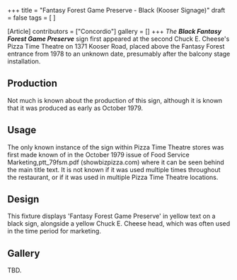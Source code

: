 +++
title = "Fantasy Forest Game Preserve - Black (Kooser Signage)"
draft = false
tags = [ ]

[Article]
contributors = ["Concordio"]
gallery = []
+++
_The **Black Fantasy Forest Game Preserve**_ sign first appeared at the second Chuck E. Cheese's Pizza Time Theatre on 1371 Kooser Road, placed above the Fantasy Forest entrance from 1978 to an unknown date, presumably after the balcony stage installation.

## Production ##
Not much is known about the production of this sign, although it is known that it was produced as early as October 1979.

## Usage ##

The only known instance of the sign within Pizza Time Theatre stores was first made known of in the October 1979 issue of Food Service Marketing,<ref>ptt_79fsm.pdf (showbizpizza.com)</ref> where it can be seen behind the main title text. It is not known if it was used multiple times throughout the restaurant, or if it was used in multiple Pizza Time Theatre locations. 

## Design ##
This fixture displays 'Fantasy Forest Game Preserve' in yellow text on a black sign, alongside a yellow Chuck E. Cheese head, which was often used in the time period for marketing. 

## Gallery ##
TBD.